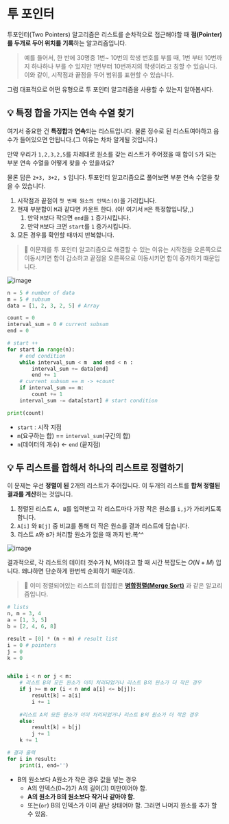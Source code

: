 # 투 포인터

투포인터(Two Pointers) 알고리즘은 리스트를 순차적으로 접근해야할 때 **점(Pointer)를 두개로 두어 위치를 기록**하는 알고리즘입니다.

> 예를 들어서, 한 반에 30명중 1번\~ 10번의 학생 번호를 부를 때, 1번 부터 10번까지 하나하나 부를 수 있지만 1번부터 10번까지의 학생이라고 칭할 수 있습니다. 이와 같이, 시작점과 끝점을 두어 범위를 표현할 수 있습니다.

그럼 대표적으로 어떤 유형으로 투 포인터 알고리즘을 사용할 수 있는지 알아봅시다.

## 💡 **특정 합**을 가지는 **연속** 수열 찾기

여기서 중요한 건 **특정합**과 **연속**되는 리스트입니다. 물론 정수로 된 리스트여야하고 음수가 들어있으면 안됩니다.(그 이유는 차차 알게될 것입니다.)

만약 우리가 `1,2,3,2,5`를 차례대로 원소를 갖는 리스트가 주어졌을 때 합이 `5`가 되는 부분 연속 수열을 어떻게 찾을 수 있을까요?

물론 답은 `2+3, 3+2, 5` 입니다. 투포인터 알고리즘으로 풀어보면 부분 연속 수열을 찾을 수 있습니다.

1. 시작점과 끝점이 `첫 번째 원소의 인덱스(0)`을 가리킵니다.
2. 현재 부분합이 `M`과 같다면 카운트 한다. (아! 여기서 `M`은 특정합입니당,,)
   1. 만약 `M`보다 작으면 `end`을 `1` 증가시킵니다.
   2. 만약 `M`보다 크면 `start`를 `1` 증가시킵니다.
3. 모든 경우를 확인할 때까지 반복합니다.

> 📌 이문제를 투 포인터 알고리즘으로 해결할 수 있는 이유는 시작점을 오른쪽으로 이동시키면 합이 감소하고 끝점을 오른쪽으로 이동시키면 합이 증가하기 떄문입니다.

![image](https://user-images.githubusercontent.com/55238671/227105176-52d7dfe3-583b-4409-ae9e-daf89bdcab94.png)

```python
n = 5 # number of data
m = 5 # subsum
data = [1, 2, 3, 2, 5] # Array

count = 0
interval_sum = 0 # current subsum
end = 0

# start ++
for start in range(n):
    # end condition
    while interval_sum < m  and end < n :
        interval_sum += data[end]
        end += 1
    # current subsum == m -> +count
    if interval_sum == m:
        count += 1
    interval_sum -= data[start] # start condition

print(count)
```

* `start` : 시작 지점
* `m`(요구하는 합) == `interval_sum`(구간의 합)
* `n`(데이터의 개수) ← `end` (끝지점)

## 💡 두 리스트를 합해서 하나의 리스트로 정렬하기

이 문제는 우선 **정렬이 된** 2개의 리스트가 주어집니다. 이 두개의 리스트를 **합쳐 정렬된 결과를 계산**하는 것입니다.

1. 정렬된 리스트 `A, B`를 입력받고 각 리스트마다 가장 작은 원소를 `i,j`가 가리키도록 합니다.
2. `A[i]` 와 `B[j]` 중 비교를 통해 더 작은 원소를 결과 리스트에 담습니다.
3. 리스트 `A`와 `B`가 처리할 원소가 없을 때 까지 반.복^^

![image](https://user-images.githubusercontent.com/55238671/227105247-657e624d-818c-4c4a-a6f3-18c6b8fd78bd.png)

결과적으로, 각 리스트의 데이터 갯수가 N, M이라고 할 때 시간 복잡도는 $O(N+M)$ 입니다. 왜냐하면 단순하게 한번씩 순회하기 때문이죠.

> 📌 이미 정렬되어있는 리스트의 합집합은 [**병합정렬(Merge Sort)**](two-pointer.md) 과 같은 알고리즘입니다.

```python
# lists
n, m = 3, 4
a = [1, 3, 5]
b = [2, 4, 6, 8]

result = [0] * (n + m) # result list
i = 0 # pointers
j = 0
k = 0 


while i < n or j < m:
    # 리스트 B의 모든 원소가 이미 처리되었거나 리스트 B의 원소가 더 작은 경우
    if j >= m or (i < n and a[i] <= b[j]):
        result[k] = a[i]
        i += 1
    
    #리스트 A의 모든 원소가 이미 처리되었거나 리스트 B의 원소가 더 작은 경우
    else:
        result[k] = b[j]
        j += 1
    k += 1

# 결과 출력
for i in result:
    print(i, end='')
```

* B의 원소보다 A원소가 작은 경우 값을 넣는 경우
  * A의 인덱스(0\~2)가 A의 길이(3) 미만이어야 함.
  * **A의 원소가 B의 원소보다 작거나 같아야 함.**
  * 또는(`or`) B의 인덱스가 이미 끝난 상태어야 함. 그러면 나머지 원소를 추가 할 수 있음.
